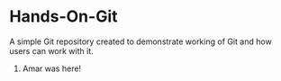 # Hands-On-Git
A simple Git repository created to demonstrate working of Git and how users can work with it.

1. Amar was here!

